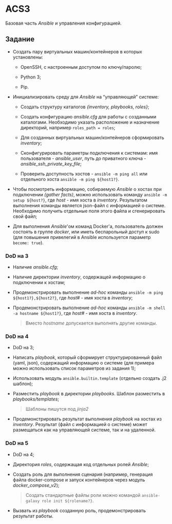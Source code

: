 # ACS3

Базовая часть *Ansible* и управления конфигурацией.

## Задание

- Создать пару виртуальных машин/контейнеров в которых установлены:

  - OpenSSH, с настроенным доступом по ключу/паролю;

  - Python 3;

  - Pip.

- Инициализировать среду для *Ansible* на “управляющей” системе:

  - Создать структуру каталогов *{inventory, playbooks, roles}*;

  - Создать конфигурацию *ansible.cfg* для работы с созданными каталогами. Необходимо указать расположение и назначение директорий, например `roles_path = roles`;

  - Для созданных виртуальных машин/контейнеров сформировать *inventory*;

  - Сконфигурировать параметры подключения к системам: имя пользователя - *ansible_user*, путь до приватного ключа - *ansible_ssh_private_key_file*;

  - Проверить доступность хостов - `ansible -m ping all` или отдельного хоста `ansible -m ping ${host1?}`.

- Чтобы посмотреть информацию, собираемую *Ansible* о хостах при подключении *(gather facts)*, можно использовать команду `ansible -m setup ${host?}`, где *host* - имя хоста в *inventory*. Результатом выполнения команды является json-файл с информацией о системе. Необходимо получить отдельные поля этого файла и сгенерировать свой файл;

- Для выполнения *Ansible*'ом команд Docker'а, пользователь должен состоять в группе *docker*, или иметь беспарольный доступ к sudo (для повышения привелегий в Ansible используется параметр `become: true`).

### DoD на 3

- Наличие *ansible.cfg*;

- Наличие директории *inventory*, содержащей информацию о подключении к хостам;

- Продемонстрировать выполнение *ad-hoc* команды `ansible -m ping ${host1?},${host2?}`, где *host#* - имя хоста в *inventory*;

- Продемонстрировать выполнение *ad-hoc* команды `ansible -m shell -a hostname ${host1?}`, где *host#* - имя хоста в *inventory*.

    > Вместо *hostname* допускается выполнять другие команды.

### DoD на 4

- DoD на 3;

- Написать *playbook*, который сформирует структурированный файл (yaml, json), содержащий информацию о системе (для примера можно использовать список параметров из задания 1);

- Использовать модуль `ansible.builtin.template` (отдельно создать .j2 шаблон);

- Разместить *playbook* в директории *playbooks*. Шаблон разместить в *playbooks/templates*;

    > Шаблоны пишутся под *jinja2*

- Продемонстрировать результат выполнения *playbook* на хостах из *inventory*. Результат (файл с информацией о системе) может размещаться как на управляющей системе, так и на удаленной.

### DoD на 5

- DoD на 4;

- Директория *roles*, содержащая код отдельных ролей *Ansible*;

- Создать роль для выполнения сценария (например, генерация файла docker-compose и запуск контейнеров через модуль *docker_compose_v2*);

   > Создать стандартные файлы роли можно командой `ansible-galaxy role init ${rolename?}`.

- Вызвать из *playbook* созданную роль, продемонстрировать результат работы.
